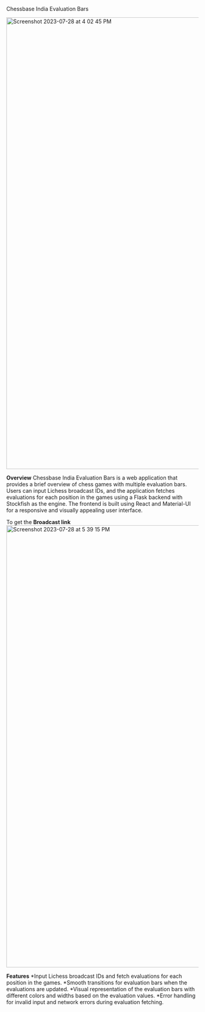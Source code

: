 Chessbase India Evaluation Bars


<img width="1182" alt="Screenshot 2023-07-28 at 4 02 45 PM" src="https://github.com/Bot-Rakshit/eval-bar/assets/89170079/8b84631a-d6a3-41bf-b921-83a116a8d2c5">


**Overview**
Chessbase India Evaluation Bars is a web application that provides a brief overview of chess games with multiple evaluation bars. Users can input Lichess broadcast IDs, and the application fetches evaluations for each position in the games using a Flask backend with Stockfish as the engine. The frontend is built using React and Material-UI for a responsive and visually appealing user interface.

To get the **Broadcast link** 
<img width="1157" alt="Screenshot 2023-07-28 at 5 39 15 PM" src="https://github.com/Bot-Rakshit/eval-bar/assets/89170079/c7b4748f-9c7d-4721-b6f6-44c95f359a05">


**Features**
*Input Lichess broadcast IDs and fetch evaluations for each position in the games.
*Smooth transitions for evaluation bars when the evaluations are updated.
*Visual representation of the evaluation bars with different colors and widths based on the evaluation values.
*Error handling for invalid input and network errors during evaluation fetching.
